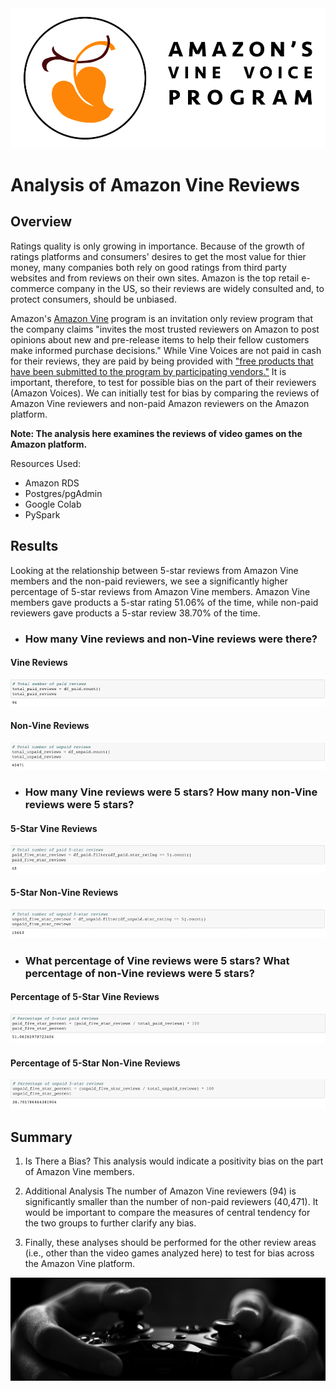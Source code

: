 <img src="https://github.com/tn64/Amazon_Vine_Analysis/blob/main/Resources/Vine-Header.png">

# Analysis of Amazon Vine Reviews

## Overview
Ratings quality is only growing in importance. Because of the growth of ratings platforms and
consumers' desires to get the most value for thier money, many companies both rely on good
ratings from third party websites and from reviews on their own sites. Amazon is the top retail e-commerce company
in the US, so their reviews are widely consulted and, to protect consumers, should be unbiased.

Amazon's <a href="https://www.amazon.com/gp/vine/help">Amazon Vine</a> program is an invitation only 
review program that the company claims "invites the most trusted reviewers on Amazon to post opinions 
about new and pre-release items to help their fellow customers make informed purchase decisions." 
While Vine Voices are not paid in cash for their reviews, they are paid by being provided with 
<a href="https://tinuiti.com/blog/amazon/amazon-vine-program/">"free products that have been submitted 
to the program by participating vendors."</a> It is important, therefore, to test for possible bias on 
the part of their reviewers (Amazon Voices). We can initially test for bias by comparing the reviews of 
Amazon Vine reviewers and non-paid Amazon reviewers on the Amazon platform.

**Note: The analysis here examines the reviews of video games on the Amazon platform.**

Resources Used:
- Amazon RDS
- Postgres/pgAdmin
- Google Colab
- PySpark

## Results
Looking at the relationship between 5-star reviews from Amazon Vine members and the non-paid reviewers,
we see a significantly higher percentage of 5-star reviews from Amazon Vine members. Amazon Vine members
gave products a 5-star rating 51.06% of the time, while non-paid reviewers gave products
a 5-star review 38.70% of the time.

- ### How many Vine reviews and non-Vine reviews were there?
#### Vine Reviews
<img src="https://github.com/tn64/Amazon_Vine_Analysis/blob/main/Resources/total_paid_reviews.png"><br>

#### Non-Vine Reviews
<img src="https://github.com/tn64/Amazon_Vine_Analysis/blob/main/Resources/total_unpaid.png"><br>

- ### How many Vine reviews were 5 stars? How many non-Vine reviews were 5 stars?
#### 5-Star Vine Reviews
<img src="https://github.com/tn64/Amazon_Vine_Analysis/blob/main/Resources/total_paid_5-star.png"><br>

#### 5-Star Non-Vine Reviews
<img src="https://github.com/tn64/Amazon_Vine_Analysis/blob/main/Resources/totao_unpaid_5-star.png"><br>

- ### What percentage of Vine reviews were 5 stars? What percentage of non-Vine reviews were 5 stars?
#### Percentage of 5-Star Vine Reviews
<img src="https://github.com/tn64/Amazon_Vine_Analysis/blob/main/Resources/percentage_paid_5-star.png"><br>

#### Percentage of 5-Star Non-Vine Reviews
<img src="https://github.com/tn64/Amazon_Vine_Analysis/blob/main/Resources/percentage_unpaid_5-star.png"><br>

## Summary
1. Is There a Bias?
This analysis would indicate a positivity bias on the part of Amazon Vine members.

2. Additional Analysis
The number of Amazon Vine reviewers (94) is significantly smaller than the number of non-paid 
reviewers (40,471). It would be important to compare the measures of central tendency for the
two groups to further clarify any bias.

3. Finally, these analyses should be performed for the other review areas (i.e., other than 
the video games analyzed here) to test for bias across the Amazon Vine platform.


<img src="https://github.com/tn64/Amazon_Vine_Analysis/blob/main/Resources/pexels-lalesh-aldarwish-194511.png">
<!-- Photo by lalesh aldarwish from Pexels -->
